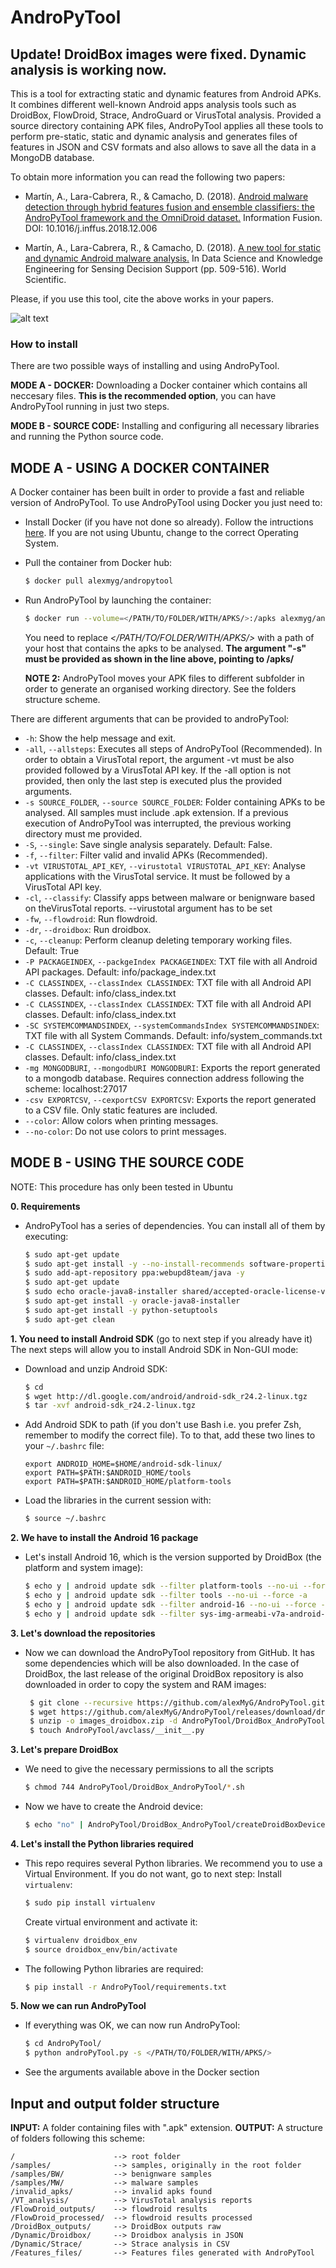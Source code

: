 # AndroPyTool

## **Update! DroidBox images were fixed. Dynamic analysis is working now.**

This is a tool for extracting static and dynamic features from Android APKs. It combines different well-known Android apps analysis tools such as DroidBox, FlowDroid, Strace, AndroGuard or VirusTotal analysis. Provided a source directory containing APK files, AndroPyTool applies all these tools to perform pre-static, static and dynamic analysis and generates files of features in JSON and CSV formats and also allows to save all the data in a MongoDB database.

To obtain more information you can read the following two papers:

- Martín, A., Lara-Cabrera, R., & Camacho, D. (2018). [Android malware detection through hybrid features fusion and ensemble classifiers: the AndroPyTool framework and the OmniDroid dataset.](https://www.researchgate.net/publication/329745168_Android_malware_detection_through_hybrid_features_fusion_and_ensemble_classifiers_the_AndroPyTool_framework_and_the_OmniDroid_dataset?_sg=YV6P1W_i0faZ9O-N9ZX304ZuP75Je8qHk5jvYW3jT-kEFaaY1uN9IkeIWRItR8eCgTAWp28TZqGngLStCSjUge2E6RkQ1cbejyPVMqlN.pDLH4lsRw1zTXkacv0O9DQH1k99crDqqV-qmERjUZH6bSMvQR9kGZekM-lFpDeH0n4zVwUF8oNkN819nQeo70w) Information Fusion. DOI: 10.1016/j.inffus.2018.12.006

- Martín, A., Lara-Cabrera, R., & Camacho, D. (2018). [A new tool for static and dynamic Android malware analysis.](https://www.researchgate.net/publication/326717726_A_new_tool_for_static_and_dynamic_Android_malware_analysis?_sg=WwRuFx8WLxsh3FenraVpg5RM-Zhhl9UI-AW2mjDUutM2khyHoJSyjQT9xPxL8sapMGs61NrPt7msKZHac_-I686DJkK0tfEZXGunKJHl.iOVVyaQ7BRuy1Uk1vk2KbcpIZmFBUee_2DMX9-7WedzWpw4GHAsTcGPB6AGdWE0eMnjqaRn2ukj6mD3cAL3vHA) In Data Science and Knowledge Engineering for Sensing Decision Support (pp. 509-516). World Scientific.

Please, if you use this tool, cite the above works in your papers.

![alt text](https://raw.githubusercontent.com/alexMyG/AndroPyTool/master/AndroPyTool.png)

### How to install

There are two possible ways of installing and using AndroPyTool.

**MODE A - DOCKER:** Downloading a Docker container which contains all neccesary files. **This is the recommended option**, you can have AndroPyTool running in just two steps.

**MODE B - SOURCE CODE:** Installing and configuring all necessary libraries and running the Python source code.

## MODE A - USING A DOCKER CONTAINER

A Docker container has been built in order to provide a fast and reliable version of AndroPyTool. To use AndroPyTool using Docker you just need to:
- Install Docker (if you have not done so already). Follow the intructions [here](https://docs.docker.com/engine/installation/linux/docker-ce/ubuntu/#set-up-the-repository). If you are not using Ubuntu, change to the correct Operating System.

- Pull the container from Docker hub:
    ```sh
    $ docker pull alexmyg/andropytool
    ```
- Run AndroPyTool by launching the container:
    ```sh
    $ docker run --volume=</PATH/TO/FOLDER/WITH/APKS/>:/apks alexmyg/andropytool -s /apks/ <ARGUMENTS>
    ```
    You need to replace *</PATH/TO/FOLDER/WITH/APKS/>* with a path of your host that contains the apks to be analysed. **The argument "-s" must be provided as shown in the line above, pointing to /apks/**

    **NOTE 2:** AndroPyTool moves your APK files to different subfolder in order to generate an organised working directory. See the folders structure scheme.


There are different arguments that can be provided to androPyTool:

* `-h`: Show the help message and exit.
* `-all`, `--allsteps`: Executes all steps of AndroPyTool (Recommended). In order to obtain a VirusTotal report, the argument -vt must be also provided followed by a VirusTotal API key. If the -all option is not provided, then only the last step is executed plus the provided arguments.
* `-s SOURCE_FOLDER`, `--source SOURCE_FOLDER`: Folder containing APKs to be analysed. All samples must include .apk extension. If a previous execution of AndroPyTool was interrupted, the previous working directory must me provided.
* `-S`, `--single`: Save single analysis separately. Default: False.
* `-f`, `--filter`: Filter valid and invalid APKs (Recommended).
* `-vt VIRUSTOTAL_API_KEY`, `--virustotal VIRUSTOTAL_API_KEY`: Analyse applications with the VirusTotal service. It must be followed by a VirusTotal API key.
* `-cl`, `--classify`: Classify apps between malware or benignware based on theVirusTotal reports. --virustotal argument has to be set
* `-fw`, `--flowdroid`: Run flowdroid.
* `-dr`, `--droidbox`: Run droidbox.
* `-c`, `--cleanup`: Perform cleanup deleting temporary working files. Default: True
* `-P PACKAGEINDEX`, `--packgeIndex PACKAGEINDEX`: TXT file with all Android API packages. Default: info/package_index.txt
* `-C CLASSINDEX`, `--classIndex CLASSINDEX`: TXT file with all Android API classes. Default: info/class_index.txt
* `-C CLASSINDEX`, `--classIndex CLASSINDEX`: TXT file with all Android API classes. Default: info/class_index.txt
* `-SC SYSTEMCOMMANDSINDEX`, `--systemCommandsIndex SYSTEMCOMMANDSINDEX`: TXT file with all System Commands. Default: info/system_commands.txt
* `-C CLASSINDEX`, `--classIndex CLASSINDEX`: TXT file with all Android API classes. Default: info/class_index.txt
* `-mg MONGODBURI`, `--mongodbURI MONGODBURI`: Exports the report generated to a mongodb database. Requires connection address following the scheme: localhost:27017
* `-csv EXPORTCSV`, `--cexportCSV EXPORTCSV`: Exports the report generated to a CSV file. Only static features are included.
* `--color`: Allow colors when printing messages.
* `--no-color`: Do not use colors to print messages.


## MODE B - USING THE SOURCE CODE
NOTE: This procedure has only been tested in Ubuntu

**0. Requirements**
- AndroPyTool has a series of dependencies. You can install all of them by executing:
    ```sh
    $ sudo apt-get update
    $ sudo apt-get install -y --no-install-recommends software-properties-common wget git lib32gcc1 lib32ncurses5 lib32stdc++6 lib32z1 libc6-i386 libgl1-mesa-dev python-pip python-dev gcc python-tk curl
    $ sudo add-apt-repository ppa:webupd8team/java -y
    $ sudo apt-get update
    $ sudo echo oracle-java8-installer shared/accepted-oracle-license-v1-1 select true | sudo /usr/bin/debconf-set-selections
    $ sudo apt-get install -y oracle-java8-installer
    $ sudo apt-get install -y python-setuptools
    $ sudo apt-get clean
    ```

**1. You need to install Android SDK** (go to next step if you already have it)
The next steps will allow you to install Android SDK in Non-GUI mode:
- Download and unzip Android SDK:
    ```sh
    $ cd
    $ wget http://dl.google.com/android/android-sdk_r24.2-linux.tgz
    $ tar -xvf android-sdk_r24.2-linux.tgz
    ```

- Add Android SDK to path (if you don't use Bash i.e. you prefer Zsh, remember to modify the correct file). To to that, add these two lines to your `~/.bashrc` file:
    ```
    export ANDROID_HOME=$HOME/android-sdk-linux/
    export PATH=$PATH:$ANDROID_HOME/tools
    export PATH=$PATH:$ANDROID_HOME/platform-tools
    ```
- Load the libraries in the current session with:

    ```sh
    $ source ~/.bashrc
    ```
**2. We have to install the Android 16 package**
- Let's install Android 16, which is the version supported by DroidBox (the platform and system image):

    ```sh
    $ echo y | android update sdk --filter platform-tools --no-ui --force -a
    $ echo y | android update sdk --filter tools --no-ui --force -a
    $ echo y | android update sdk --filter android-16 --no-ui --force -a
    $ echo y | android update sdk --filter sys-img-armeabi-v7a-android-16 --no-ui -a
    ```
**3. Let's download the repositories**
- Now we can download the AndroPyTool repository from GitHub. It has some dependencies which will be also downloaded. In the case of DroidBox, the last release of the original DroidBox repository is also downloaded in order to copy the system and RAM images:
   ```sh
    $ git clone --recursive https://github.com/alexMyG/AndroPyTool.git
    $ wget https://github.com/alexMyG/AndroPyTool/releases/download/droidbox_images_patched/images_droidbox.zip
    $ unzip -o images_droidbox.zip -d AndroPyTool/DroidBox_AndroPyTool/images
    $ touch AndroPyTool/avclass/__init__.py
    ```

**3. Let's prepare DroidBox**

- We need to give the necessary permissions to all the scripts
    ```sh
    $ chmod 744 AndroPyTool/DroidBox_AndroPyTool/*.sh
    ```
- Now we have to create the Android device:
    ```sh
    $ echo "no" | AndroPyTool/DroidBox_AndroPyTool/createDroidBoxDevice.sh
    ```

**4. Let's install the Python libraries required**

- This repo requires several Python libraries. We recommend you to use a Virtual Environment. If you do not want, go to next step:
    Install `virtualenv`:
    ```sh
    $ sudo pip install virtualenv
    ```
    Create virtual environment and activate it:
    ```sh
    $ virtualenv droidbox_env
    $ source droidbox_env/bin/activate
    ```
- The following Python libraries are required:
    ```sh
    $ pip install -r AndroPyTool/requirements.txt
    ```
**5. Now we can run AndroPyTool**
- If everything was OK, we can now run AndroPyTool:
    ```sh
    $ cd AndroPyTool/
    $ python androPyTool.py -s </PATH/TO/FOLDER/WITH/APKS/>
    ```
- See the arguments available above in the Docker section


## Input and output folder structure

**INPUT:** A folder containing files with ".apk" extension.
**OUTPUT:** A structure of folders following this scheme:

    /                      --> root folder
    /samples/              --> samples, originally in the root folder
    /samples/BW/           --> benignware samples
    /samples/MW/           --> malware samples
    /invalid_apks/         --> invalid apks found
    /VT_analysis/          --> VirusTotal analysis reports
    /FlowDroid_outputs/    --> flowdroid results
    /FlowDroid_processed/  --> flowdroid results processed
    /DroidBox_outputs/     --> DroidBox outputs raw
    /Dynamic/Droidbox/     --> Droidbox analysis in JSON
    /Dynamic/Strace/       --> Strace analysis in CSV
    /Features_files/       --> Features files generated with AndroPyTool

